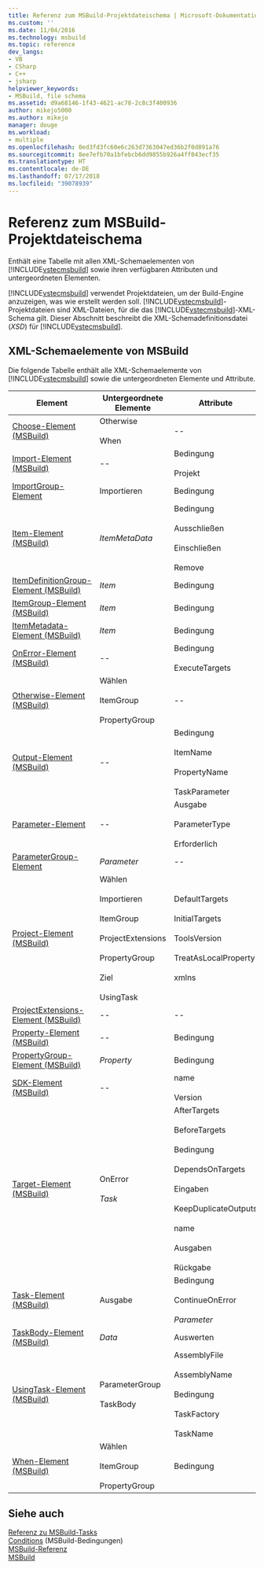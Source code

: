 ```yaml
---
title: Referenz zum MSBuild-Projektdateischema | Microsoft-Dokumentation
ms.custom: ''
ms.date: 11/04/2016
ms.technology: msbuild
ms.topic: reference
dev_langs:
- VB
- CSharp
- C++
- jsharp
helpviewer_keywords:
- MSBuild, file schema
ms.assetid: d9a68146-1f43-4621-ac78-2c8c3f400936
author: mikejo5000
ms.author: mikejo
manager: douge
ms.workload:
- multiple
ms.openlocfilehash: 0ed3fd3fc60e6c263d7363047ed36b2f0d891a76
ms.sourcegitcommit: 8ee7efb70a1bfebcb6dd9855b926a4ff043ecf35
ms.translationtype: HT
ms.contentlocale: de-DE
ms.lasthandoff: 07/17/2018
ms.locfileid: "39078939"
---
```

# <a name="msbuild-project-file-schema-reference"></a>Referenz zum MSBuild-Projektdateischema
Enthält eine Tabelle mit allen XML-Schemaelementen von [!INCLUDE[vstecmsbuild](../extensibility/internals/includes/vstecmsbuild_md.md)] sowie ihren verfügbaren Attributen und untergeordneten Elementen.  
  
 [!INCLUDE[vstecmsbuild](../extensibility/internals/includes/vstecmsbuild_md.md)] verwendet Projektdateien, um der Build-Engine anzuzeigen, was wie erstellt werden soll. [!INCLUDE[vstecmsbuild](../extensibility/internals/includes/vstecmsbuild_md.md)]-Projektdateien sind XML-Dateien, für die das [!INCLUDE[vstecmsbuild](../extensibility/internals/includes/vstecmsbuild_md.md)]-XML-Schema gilt. Dieser Abschnitt beschreibt die XML-Schemadefinitionsdatei (*XSD*) für [!INCLUDE[vstecmsbuild](../extensibility/internals/includes/vstecmsbuild_md.md)].  
  
## <a name="msbuild-xml-schema-elements"></a>XML-Schemaelemente von MSBuild  
 Die folgende Tabelle enthält alle XML-Schemaelemente von [!INCLUDE[vstecmsbuild](../extensibility/internals/includes/vstecmsbuild_md.md)] sowie die untergeordneten Elemente und Attribute.  
  
|Element|Untergeordnete Elemente|Attribute|  
|-------------|--------------------|----------------|  
|[Choose-Element (MSBuild)](../msbuild/choose-element-msbuild.md)|Otherwise<br /><br /> When|--|  
|[Import-Element (MSBuild)](../msbuild/import-element-msbuild.md)|--|Bedingung<br /><br /> Projekt|  
|[ImportGroup-Element](../msbuild/importgroup-element.md)|Importieren|Bedingung|  
|[Item-Element (MSBuild)](../msbuild/item-element-msbuild.md)|*ItemMetaData*|Bedingung<br /><br /> Ausschließen<br /><br /> Einschließen<br /><br /> Remove|  
|[ItemDefinitionGroup-Element (MSBuild)](../msbuild/itemdefinitiongroup-element-msbuild.md)|*Item*|Bedingung|  
|[ItemGroup-Element (MSBuild)](../msbuild/itemgroup-element-msbuild.md)|*Item*|Bedingung|  
|[ItemMetadata-Element (MSBuild)](../msbuild/itemmetadata-element-msbuild.md)|*Item*|Bedingung|  
|[OnError-Element (MSBuild)](../msbuild/onerror-element-msbuild.md)|--|Bedingung<br /><br /> ExecuteTargets|  
|[Otherwise-Element (MSBuild)](../msbuild/otherwise-element-msbuild.md)|Wählen<br /><br /> ItemGroup<br /><br /> PropertyGroup|--|  
|[Output-Element (MSBuild)](../msbuild/output-element-msbuild.md)|--|Bedingung<br /><br /> ItemName<br /><br /> PropertyName<br /><br /> TaskParameter|  
|[Parameter-Element](../msbuild/parameter-element.md)|--|Ausgabe<br /><br /> ParameterType<br /><br /> Erforderlich|  
|[ParameterGroup-Element](../msbuild/parametergroup-element.md)|*Parameter*|--|  
|[Project-Element (MSBuild)](../msbuild/project-element-msbuild.md)|Wählen<br /><br /> Importieren<br /><br /> ItemGroup<br /><br /> ProjectExtensions<br /><br /> PropertyGroup<br /><br /> Ziel<br /><br /> UsingTask|DefaultTargets<br /><br /> InitialTargets<br /><br /> ToolsVersion<br /><br /> TreatAsLocalProperty<br /><br /> xmlns|  
|[ProjectExtensions-Element (MSBuild)](../msbuild/projectextensions-element-msbuild.md)|--|--|  
|[Property-Element (MSBuild)](../msbuild/property-element-msbuild.md)|--|Bedingung|  
|[PropertyGroup-Element (MSBuild)](../msbuild/propertygroup-element-msbuild.md)|*Property*|Bedingung|  
|[SDK-Element (MSBuild)](../msbuild/sdk-element-msbuild.md)|--|name<br /><br /> Version|  
|[Target-Element (MSBuild)](../msbuild/target-element-msbuild.md)|OnError<br /><br /> *Task*|AfterTargets<br /><br /> BeforeTargets<br /><br /> Bedingung<br /><br /> DependsOnTargets<br /><br /> Eingaben<br /><br /> KeepDuplicateOutputs<br /><br /> name<br /><br /> Ausgaben<br /><br /> Rückgabe|  
|[Task-Element (MSBuild)](../msbuild/task-element-msbuild.md)|Ausgabe|Bedingung<br /><br /> ContinueOnError<br /><br /> *Parameter*|  
|[TaskBody-Element (MSBuild)](../msbuild/taskbody-element-msbuild.md)|*Data*|Auswerten|  
|[UsingTask-Element (MSBuild)](../msbuild/usingtask-element-msbuild.md)|ParameterGroup<br /><br /> TaskBody|AssemblyFile<br /><br /> AssemblyName<br /><br /> Bedingung<br /><br /> TaskFactory<br /><br /> TaskName|  
|[When-Element (MSBuild)](../msbuild/when-element-msbuild.md)|Wählen<br /><br /> ItemGroup<br /><br /> PropertyGroup|Bedingung|  
  
## <a name="see-also"></a>Siehe auch  
 [Referenz zu MSBuild-Tasks](../msbuild/msbuild-task-reference.md)   
 [Conditions](../msbuild/msbuild-conditions.md)  (MSBuild-Bedingungen)  
 [MSBuild-Referenz](../msbuild/msbuild-reference.md)  
 [MSBuild](../msbuild/msbuild.md)
